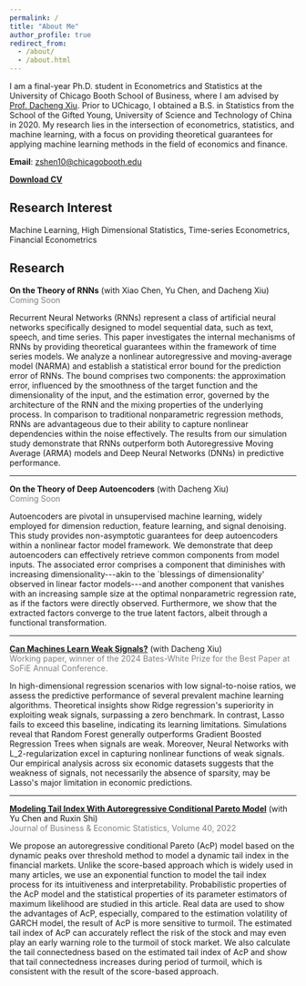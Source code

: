 ```yaml
---
permalink: /
title: "About Me"
author_profile: true
redirect_from: 
  - /about/
  - /about.html
---
```


I am a final-year Ph.D. student in Econometrics and Statistics at the University of Chicago Booth School of Business, where I am advised by [Prof. Dacheng Xiu](https://dachxiu.chicagobooth.edu/). Prior to UChicago, I obtained a B.S. in Statistics from the School of the Gifted Young, University of Science and Technology of China in 2020. My research lies in the intersection of econometrics, statistics, and machine learning, with a focus on providing theoretical guarantees for applying machine learning methods in the field of economics and finance.

**Email**: zshen10@chicagobooth.edu

**[Download CV](_pages/CV.pdf)** 

## Research Interest
Machine Learning, High Dimensional Statistics, Time-series Econometrics, Financial Econometrics

## Research
**On the Theory of RNNs** (with Xiao Chen, Yu Chen, and Dacheng Xiu)  
<span style="color:gray;">Coming Soon</span>

Recurrent Neural Networks (RNNs) represent a class of artificial neural networks specifically designed to model sequential data, such as text, speech, and time series. This paper investigates the internal mechanisms of RNNs by providing theoretical guarantees within the framework of time series models. We analyze a nonlinear autoregressive and moving-average model (NARMA) and establish a statistical error bound for the prediction error of RNNs. The bound comprises two components: the approximation error, influenced by the smoothness of the target function and the dimensionality of the input, and the estimation error, governed by the architecture of the RNN and the mixing properties of the underlying process. In comparison to traditional nonparametric regression methods, RNNs are advantageous due to their ability to capture nonlinear dependencies within the noise effectively. The results from our simulation study demonstrate that RNNs outperform both Autoregressive Moving Average (ARMA) models and Deep Neural Networks (DNNs) in predictive performance.

---

**On the Theory of Deep Autoencoders** (with Dacheng Xiu)  
<span style="color:gray;">Coming Soon</span>

Autoencoders are pivotal in unsupervised machine learning, widely employed for dimension reduction, feature learning, and signal denoising. This study provides non-asymptotic guarantees for deep autoencoders within a nonlinear factor model framework. We demonstrate that deep autoencoders can effectively retrieve common components from model inputs. 
The associated error comprises a component that diminishes with increasing dimensionality---akin to the `blessings of dimensionality' observed in linear factor models---and another component that vanishes with an increasing sample size at the optimal nonparametric regression rate, as if the factors were directly observed. Furthermore, we show that the extracted factors converge to the true latent factors, albeit through a functional transformation. 


---

**[Can Machines Learn Weak Signals?](https://papers.ssrn.com/sol3/papers.cfm?abstract_id=4722678)** (with Dacheng Xiu)  
<span style="color:gray;">Working paper, winner of the 2024 Bates-White Prize for the Best Paper at SoFiE Annual Conference.</span>


In high-dimensional regression scenarios with low signal-to-noise ratios, we assess the predictive performance of several prevalent machine learning algorithms. Theoretical insights show Ridge regression's superiority in exploiting weak signals, surpassing a zero benchmark. In contrast, Lasso fails to exceed this baseline, indicating its learning limitations. Simulations reveal that Random Forest generally outperforms Gradient Boosted Regression Trees when signals are weak. Moreover, Neural Networks with L_2-regularization excel in capturing nonlinear functions of 
weak signals. Our empirical analysis across six economic datasets suggests that the weakness of signals, not necessarily the absence of sparsity, may be Lasso's major limitation in economic predictions.

---

**[Modeling Tail Index With Autoregressive Conditional Pareto Model](https://www.tandfonline.com/doi/abs/10.1080/07350015.2020.1832504)** (with Yu Chen and Ruxin Shi)  
<span style="color:gray;">Journal of Business & Economic Statistics, Volume 40, 2022</span>

We propose an autoregressive conditional Pareto (AcP) model based on the dynamic peaks over threshold method to model a dynamic tail index in the financial markets. Unlike the score-based approach which is widely used in many articles, we use an exponential function to model the tail index process for its intuitiveness and interpretability. Probabilistic properties of the AcP model and the statistical properties of its parameter estimators of maximum likelihood are studied in this article. Real data are used to show the advantages of AcP, especially, compared to the estimation volatility of GARCH model, the result of AcP is more sensitive to turmoil. The estimated tail index of AcP can accurately reflect the risk of the stock and may even play an early warning role to the turmoil of stock market. We also calculate the tail connectedness based on the estimated tail index of AcP and show that tail connectedness increases during period of turmoil, which is consistent with the result of the score-based approach.

